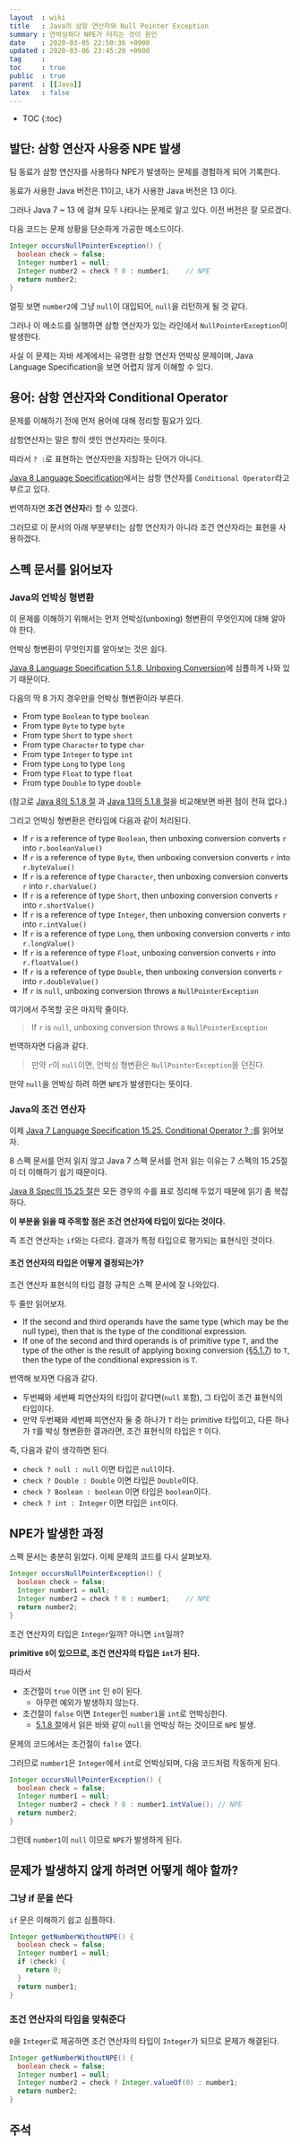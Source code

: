 ```yaml
---
layout  : wiki
title   : Java의 삼항 연산자와 Null Pointer Exception
summary : 언박싱하다 NPE가 터지는 것이 원인
date    : 2020-03-05 22:50:36 +0900
updated : 2020-03-06 23:45:20 +0900
tag     : 
toc     : true
public  : true
parent  : [[Java]]
latex   : false
---
```

* TOC
{:toc}

## 발단: 삼항 연산자 사용중 NPE 발생

팀 동료가 삼항 연산자를 사용하다 NPE가 발생하는 문제를 경험하게 되어 기록한다.

동료가 사용한 Java 버전은 11이고, 내가 사용한 Java 버전은 13 이다.

그러나 Java 7 ~ 13 에 걸쳐 모두 나타나는 문제로 알고 있다. 이전 버전은 잘 모르겠다.

다음 코드는 문제 상황을 단순하게 가공한 메소드이다.

```java
Integer occursNullPointerException() {
  boolean check = false;
  Integer number1 = null;
  Integer number2 = check ? 0 : number1;    // NPE
  return number2;
}
```

얼핏 보면 `number2`에 그냥 `null`이 대입되어, `null`을 리턴하게 될 것 같다.

그러나 이 메소드를 실행하면 삼항 연산자가 있는 라인에서 `NullPointerException`이 발생한다.

사실 이 문제는 자바 세계에서는 유명한 삼항 연산자 언박싱 문제이며, Java Language Specification을 보면 어렵지 않게 이해할 수 있다.

## 용어: 삼항 연산자와 Conditional Operator

문제를 이해하기 전에 먼저 용어에 대해 정리할 필요가 있다.

삼항연산자는 말은 항이 셋인 연산자라는 뜻이다.

따라서 `? :`로 표현하는 연산자만을 지칭하는 단어가 아니다.

[Java 8 Language Specification][java-8-15-25]에서는 삼항 연산자를 `Conditional Operator`라고 부르고 있다.

번역하자면 **조건 연산자**라 할 수 있겠다.

그러므로 이 문서의 아래 부분부터는 삼항 연산자가 아니라 조건 연산자라는 표현을 사용하겠다.

## 스펙 문서를 읽어보자
### Java의 언박싱 형변환

이 문제를 이해하기 위해서는 먼저 언박싱(unboxing) 형변환이 무엇인지에 대해 알아야 한다.

언박싱 형변환이 무엇인지를 알아보는 것은 쉽다.

[Java 8 Language Specification 5.1.8. Unboxing Conversion][java-8-5-1-8]에 심플하게 나와 있기 때문이다.

다음의 딱 8 가지 경우만을 언박싱 형변환이라 부른다.

>
* From type `Boolean` to type `boolean`
* From type `Byte` to type `byte`
* From type `Short` to type `short`
* From type `Character` to type `char`
* From type `Integer` to type `int`
* From type `Long` to type `long`
* From type `Float` to type `float`
* From type `Double` to type `double`

(참고로 [Java 8의 5.1.8 절][java-8-5-1-8] 과 [Java 13의 5.1.8 절][java-13-5-1-8]을 비교해보면 바뀐 점이 전혀 없다.)

그리고 언박싱 형변환은 런타임에 다음과 같이 처리된다.

>
* If `r` is a reference of type `Boolean`, then unboxing conversion converts `r` into `r.booleanValue()`
* If `r` is a reference of type `Byte`, then unboxing conversion converts `r` into `r.byteValue()`
* If `r` is a reference of type `Character`, then unboxing conversion converts `r` into `r.charValue()`
* If `r` is a reference of type `Short`, then unboxing conversion converts `r` into `r.shortValue()`
* If `r` is a reference of type `Integer`, then unboxing conversion converts `r` into `r.intValue()`
* If `r` is a reference of type `Long`, then unboxing conversion converts `r` into `r.longValue()`
* If `r` is a reference of type `Float`, unboxing conversion converts `r` into `r.floatValue()`
* If `r` is a reference of type `Double`, then unboxing conversion converts `r` into `r.doubleValue()`
* If `r` is `null`, unboxing conversion throws a `NullPointerException`

여기에서 주목할 곳은 마지막 줄이다.

> If `r` is `null`, unboxing conversion throws a `NullPointerException`  

번역하자면 다음과 같다.

> 만약 `r`이 `null`이면, 언박싱 형변환은 `NullPointerException`을 던진다.

만약 `null`을 언박싱 하려 하면 `NPE`가 발생한다는 뜻이다.


### Java의 조건 연산자

이제 [Java 7 Language Specification 15.25. Conditional Operator ? :][java-7-15-25]를 읽어보자.

8 스펙 문서를 먼저 읽지 않고 Java 7 스펙 문서를 먼저 읽는 이유는 7 스펙의 15.25절이 더 이해하기 쉽기 때문이다.

[Java 8 Spec의 15.25 절][java-8-15-25]은 모든 경우의 수를 표로 정리해 두었기 때문에 읽기 좀 복잡하다.

**이 부분을 읽을 때 주목할 점은 조건 연산자에 타입이 있다는 것이다.**

즉 조건 연산자는 `if`와는 다르다. 결과가 특정 타입으로 평가되는 표현식인 것이다.

#### 조건 연산자의 타입은 어떻게 결정되는가?

조건 연산자 표현식의 타입 결정 규칙은 스펙 문서에 잘 나와있다.

두 줄만 읽어보자.

>
* If the second and third operands have the same type (which may be the null type), then that is the type of the conditional expression.
* If one of the second and third operands is of primitive type `T`, and the type of the other is the result of applying boxing conversion ([§5.1.7][java7-5-1-7]) to `T`, then the type of the conditional expression is `T`.

번역해 보자면 다음과 같다.

>
* 두번째와 세번째 피연산자의 타입이 같다면(`null` 포함), 그 타입이 조건 표현식의 타입이다.
* 만약 두번째와 세번째 피연산자 둘 중 하나가 `T` 라는 primitive 타입이고, 다른 하나가 `T`를 박싱 형변환한 결과라면, 조건 표현식의 타입은 `T` 이다.

즉, 다음과 같이 생각하면 된다.

* `check ? null : null` 이면 타입은 `null`이다.
* `check ? Double : Double` 이면 타입은 `Double`이다.
* `check ? Boolean : boolean` 이면 타입은 `boolean`이다.
* `check ? int : Integer` 이면 타입은 `int`이다.

## NPE가 발생한 과정

스펙 문서는 충분히 읽었다. 이제 문제의 코드를 다시 살펴보자.

```java
Integer occursNullPointerException() {
  boolean check = false;
  Integer number1 = null;
  Integer number2 = check ? 0 : number1;    // NPE
  return number2;
}
```

조건 연산자의 타입은 `Integer`일까? 아니면 `int`일까?

**primitive `0`이 있으므로, 조건 연산자의 타입은 `int`가 된다.**

따라서

* 조건절이 `true` 이면 `int` 인 `0`이 된다.
    * 아무런 예외가 발생하지 않는다.
* 조건절이 `false` 이면 `Integer`인 `number1`을 `int`로 언박싱한다.
    * [5.1.8 절][java-8-5-1-8]에서 읽은 바와 같이 `null`을 언박싱 하는 것이므로 `NPE` 발생.

문제의 코드에서는 조건절이 `false` 였다.

그러므로 `number1`은 `Integer`에서 `int`로 언박싱되며, 다음 코드처럼 작동하게 된다.

```java
Integer occursNullPointerException() {
  boolean check = false;
  Integer number1 = null;
  Integer number2 = check ? 0 : number1.intValue(); // NPE
  return number2;
}
```

그런데 `number1`이 `null` 이므로 `NPE`가 발생하게 된다.


## 문제가 발생하지 않게 하려면 어떻게 해야 할까?

### 그냥 if 문을 쓴다

`if` 문은 이해하기 쉽고 심플하다.

```java
Integer getNumberWithoutNPE() {
  boolean check = false;
  Integer number1 = null;
  if (check) {
    return 0;
  }
  return number1;
}
```

### 조건 연산자의 타입을 맞춰준다

`0`을 `Integer`로 제공하면 조건 연산자의 타입이 `Integer`가 되므로 문제가 해결된다.

```java
Integer getNumberWithoutNPE() {
  boolean check = false;
  Integer number1 = null;
  Integer number2 = check ? Integer.valueOf(0) : number1;
  return number2;
}
```




## 주석

[java-7-15-25]: https://docs.oracle.com/javase/specs/jls/se7/html/jls-15.html#jls-15.25
[java-8-5-1-8]: https://docs.oracle.com/javase/specs/jls/se8/html/jls-5.html#jls-5.1.8
[java-13-5-1-8]: https://docs.oracle.com/javase/specs/jls/se13/html/jls-5.html#jls-5.1.8
[java-8-15-25]: https://docs.oracle.com/javase/specs/jls/se8/html/jls-15.html#jls-15.25
[java7-5-1-7]: https://docs.oracle.com/javase/specs/jls/se7/html/jls-5.html#jls-5.1.7
[^java-7-15-25]: [Java 8 Language Specification 15.25 Conditional Operator ? :][java-7-15-25]
[^java-8-5-1-8]: [Java 8 Language Specification 5.1.8. Unboxing Conversion][java-8-5-1-8]
[^java-8-15-25]: [Java 8 Language Specification 15.25 Conditional Operator ? :][java-8-15-25]
